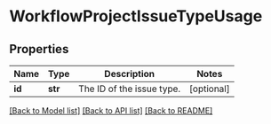 # WorkflowProjectIssueTypeUsage

## Properties
Name | Type | Description | Notes
------------ | ------------- | ------------- | -------------
**id** | **str** | The ID of the issue type. | [optional] 

[[Back to Model list]](../README.md#documentation-for-models) [[Back to API list]](../README.md#documentation-for-api-endpoints) [[Back to README]](../README.md)

